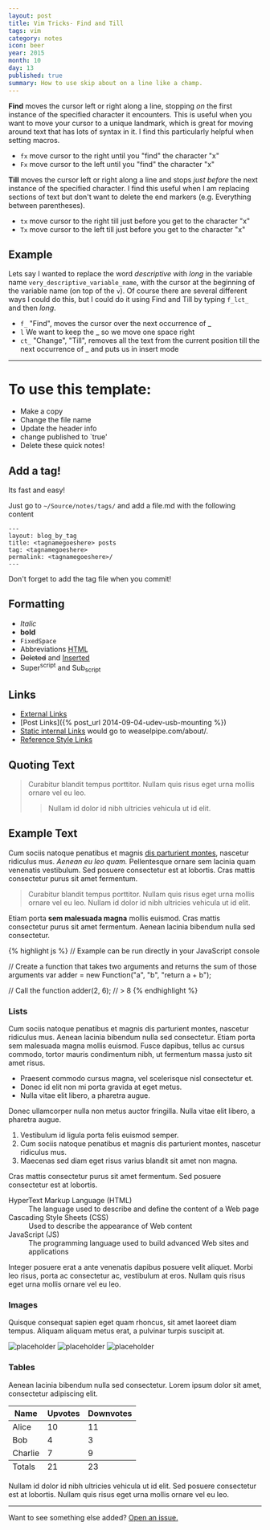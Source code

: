 ```yaml
---
layout: post
title: Vim Tricks- Find and Till
tags: vim
category: notes
icon: beer 
year: 2015
month: 10
day: 13
published: true
summary: How to use skip about on a line like a champ.
---
```

 
 **Find** moves the cursor left or right along a line, stopping _on_ the first instance of the specified character it encounters.
This is useful when you want to move your cursor to a unique landmark, which is great for moving around text that has lots of syntax in it.
I find this particularly helpful when setting macros.

 - ``fx`` move cursor to the right until you "find" the character "x" 
 - ``Fx`` move cursor to the left  until you "find" the character "x" 

 **Till** moves the cursor left or right along a line and stops _just before_ the next instance of the specified character.
 I find this useful when I am replacing sections of text but don't want to delete the end markers (e.g. Everything between parentheses).

 - ``tx`` move cursor to the right till just before you get to the character "x" 
 - ``Tx`` move cursor to the left till just before you get to the character "x" 


Example
-------

Lets say I wanted to replace the word _descriptive_ with _long_ in the variable name ``very_descriptive_variable_name``, with the cursor at the beginning of the variable name (on top of the ``v``). 
Of course there are several different ways I could do this, but I could do it using Find and Till by typing ``f_lct_`` and then _long_. 

 - ``f_`` "Find", moves the cursor over the next occurrence of \_
 - ``l`` We want to keep the \_ so we move one space right
 - ``ct_`` "Change", "Till", removes all the text from the current position till the next occurrence of \_ and puts us in insert mode

----------------------------------------

To use this template:
=====================

 - Make a copy
 - Change the file name
 - Update the header info
 - change published to `true'
 - Delete these quick notes!

Add a tag!
----------

Its fast and easy!

Just go to `~/Source/notes/tags/` and add a file.md with the following content

```
---
layout: blog_by_tag
title: <tagnamegoeshere> posts
tag: <tagnamegoeshere>
permalink: <tagnamegoeshere>/
---
```

Don't forget to add the tag file when you commit!

Formatting
----------
 *  _Italic_
 *  **bold**
 *  `FixedSpace`
 *  Abbreviations <abbr title="HYPER TEXT MARKUP">HTML</abbr>
 *  <del>Deleted</del> and <ins>Inserted</ins>
 *  Super<sup>script</sup> and Sub<sub>script</sub>

Links
-----
 *  [External Links](www.google.com)
 *  [Post Links]({% post_url 2014-09-04-udev-usb-mounting %})
 *  [Static internal Links](/about/) would go to weaselpipe.com/about/.
 *  [Reference Style Links][google] 

[google]: http://www.google.com/ "This is google"

Quoting Text
------------

> Curabitur blandit tempus porttitor. 
> Nullam quis risus eget urna mollis ornare vel eu leo. 
> > Nullam id dolor id nibh ultricies vehicula ut id elit.

Example Text
------------

Cum sociis natoque penatibus et magnis <a href="#">dis parturient montes</a>, nascetur ridiculus mus. *Aenean eu leo quam.* Pellentesque ornare sem lacinia quam venenatis vestibulum. Sed posuere consectetur est at lobortis. Cras mattis consectetur purus sit amet fermentum.

> Curabitur blandit tempus porttitor. Nullam quis risus eget urna mollis ornare vel eu leo. Nullam id dolor id nibh ultricies vehicula ut id elit.

Etiam porta **sem malesuada magna** mollis euismod. Cras mattis consectetur purus sit amet fermentum. Aenean lacinia bibendum nulla sed consectetur.

{% highlight js %}
// Example can be run directly in your JavaScript console

// Create a function that takes two arguments and returns the sum of those arguments
var adder = new Function("a", "b", "return a + b");

// Call the function
adder(2, 6);
// > 8
{% endhighlight %}

### Lists

Cum sociis natoque penatibus et magnis dis parturient montes, nascetur ridiculus mus. Aenean lacinia bibendum nulla sed consectetur. Etiam porta sem malesuada magna mollis euismod. Fusce dapibus, tellus ac cursus commodo, tortor mauris condimentum nibh, ut fermentum massa justo sit amet risus.

* Praesent commodo cursus magna, vel scelerisque nisl consectetur et.
* Donec id elit non mi porta gravida at eget metus.
* Nulla vitae elit libero, a pharetra augue.

Donec ullamcorper nulla non metus auctor fringilla. Nulla vitae elit libero, a pharetra augue.

1. Vestibulum id ligula porta felis euismod semper.
2. Cum sociis natoque penatibus et magnis dis parturient montes, nascetur ridiculus mus.
3. Maecenas sed diam eget risus varius blandit sit amet non magna.

Cras mattis consectetur purus sit amet fermentum. Sed posuere consectetur est at lobortis.

<dl>
  <dt>HyperText Markup Language (HTML)</dt>
  <dd>The language used to describe and define the content of a Web page</dd>

  <dt>Cascading Style Sheets (CSS)</dt>
  <dd>Used to describe the appearance of Web content</dd>

  <dt>JavaScript (JS)</dt>
  <dd>The programming language used to build advanced Web sites and applications</dd>
</dl>

Integer posuere erat a ante venenatis dapibus posuere velit aliquet. Morbi leo risus, porta ac consectetur ac, vestibulum at eros. Nullam quis risus eget urna mollis ornare vel eu leo.

### Images

Quisque consequat sapien eget quam rhoncus, sit amet laoreet diam tempus. Aliquam aliquam metus erat, a pulvinar turpis suscipit at.

![placeholder](http://placehold.it/800x400 "Large example image")
![placeholder](http://placehold.it/400x200 "Medium example image")
![placeholder](http://placehold.it/200x200 "Small example image")

### Tables

Aenean lacinia bibendum nulla sed consectetur. Lorem ipsum dolor sit amet, consectetur adipiscing elit.

<table>
  <thead>
    <tr>
      <th>Name</th>
      <th>Upvotes</th>
      <th>Downvotes</th>
    </tr>
  </thead>
  <tfoot>
    <tr>
      <td>Totals</td>
      <td>21</td>
      <td>23</td>
    </tr>
  </tfoot>
  <tbody>
    <tr>
      <td>Alice</td>
      <td>10</td>
      <td>11</td>
    </tr>
    <tr>
      <td>Bob</td>
      <td>4</td>
      <td>3</td>
    </tr>
    <tr>
      <td>Charlie</td>
      <td>7</td>
      <td>9</td>
    </tr>
  </tbody>
</table>

Nullam id dolor id nibh ultricies vehicula ut id elit. Sed posuere consectetur est at lobortis. Nullam quis risus eget urna mollis ornare vel eu leo.

-----

Want to see something else added? <a href="https://github.com/poole/poole/issues/new">Open an issue.</a>
